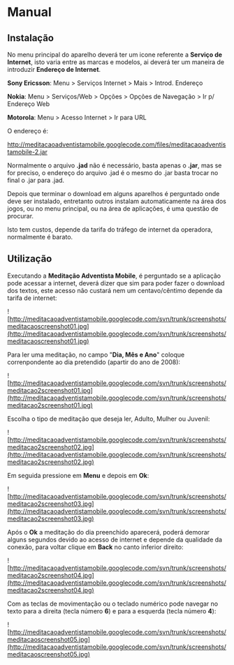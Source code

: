 # Manual #

## Instalação ##

No menu principal do aparelho deverá ter um icone referente a **Serviço de Internet**, isto varia entre as marcas e modelos, ai deverá ter um maneira de introduzir **Endereço de Internet**.

**Sony Ericsson**: Menu > Serviços Internet > Mais > Introd. Endereço

**Nokia**: Menu > Serviços/Web > Opções > Opções de Navegação > Ir p/ Endereço Web

**Motorola**: Menu > Acesso Internet > Ir para URL

O endereço é:

http://meditacaoadventistamobile.googlecode.com/files/meditacaoadventistamobile-2.jar

Normalmente o arquivo **.jad** não é necessário, basta apenas o **.jar**, mas se for preciso, o endereço do arquivo .jad é o mesmo do .jar basta trocar no final o .jar para .jad.

Depois que terminar o download em alguns aparelhos é perguntado onde deve ser instalado, entretanto outros instalam automaticamente na área dos jogos, ou no menu principal, ou na área de aplicações, é uma questão de procurar.

Isto tem custos, depende da tarifa do tráfego de internet da operadora, normalmente é barato.

## Utilização ##

Executando a **Meditação Adventista Mobile**, é perguntado se a aplicação pode acessar a internet, deverá dizer que sim para poder fazer o download dos textos, este acesso não custará nem um centavo/cêntimo depende da tarifa de internet:

![http://meditacaoadventistamobile.googlecode.com/svn/trunk/screenshots/meditacaoscreenshot01.jpg](http://meditacaoadventistamobile.googlecode.com/svn/trunk/screenshots/meditacaoscreenshot01.jpg)

Para ler uma meditação, no campo "**Dia, Mês e Ano**" coloque correnpondente ao dia pretendido (apartir do ano de 2008):

![http://meditacaoadventistamobile.googlecode.com/svn/trunk/screenshots/meditacao2screenshot01.jpg](http://meditacaoadventistamobile.googlecode.com/svn/trunk/screenshots/meditacao2screenshot01.jpg)

Escolha o tipo de meditação que deseja ler, Adulto, Mulher ou Juvenil:

![http://meditacaoadventistamobile.googlecode.com/svn/trunk/screenshots/meditacao2screenshot02.jpg](http://meditacaoadventistamobile.googlecode.com/svn/trunk/screenshots/meditacao2screenshot02.jpg)

Em seguida pressione em **Menu** e depois em **Ok**:

![http://meditacaoadventistamobile.googlecode.com/svn/trunk/screenshots/meditacao2screenshot03.jpg](http://meditacaoadventistamobile.googlecode.com/svn/trunk/screenshots/meditacao2screenshot03.jpg)

Após o **Ok** a meditação do dia preenchido aparecerá, poderá demorar alguns segundos devido ao acesso de internet e depende da qualidade da conexão, para voltar clique em **Back** no canto inferior direito:

![http://meditacaoadventistamobile.googlecode.com/svn/trunk/screenshots/meditacao2screenshot04.jpg](http://meditacaoadventistamobile.googlecode.com/svn/trunk/screenshots/meditacao2screenshot04.jpg)

Com as teclas de movimentação ou o teclado numérico pode navegar no texto para a direita (tecla número **6**) e para a esquerda (tecla número **4**):

![http://meditacaoadventistamobile.googlecode.com/svn/trunk/screenshots/meditacaoscreenshot05.jpg](http://meditacaoadventistamobile.googlecode.com/svn/trunk/screenshots/meditacaoscreenshot05.jpg)